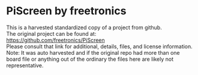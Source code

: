 
# PiScreen by freetronics  
This is a harvested standardized copy of a project from github.  
The original project can be found at:  
https://github.com/freetronics/PiScreen  
Please consult that link for additional, details, files, and license information.  
Note: It was auto harvested and if the original repo had more than one board file or anything out of the ordinary the files here are likely not representative.  
    
